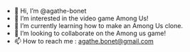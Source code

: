 - 👋 Hi, I’m @agathe-bonet
- 👀 I’m interested in the video game Among Us!
- 🌱 I’m currently learning how to make an Among Us clone.
- 💞️ I’m looking to collaborate on the Among us game!
- 📫 How to reach me : agathe.bonet@gmail.com

<!---
agathe-bonet/agathe-bonet is a ✨ special ✨ repository because its `README.md` (this file) appears on your GitHub profile.
You can click the Preview link to take a look at your changes.
--->
